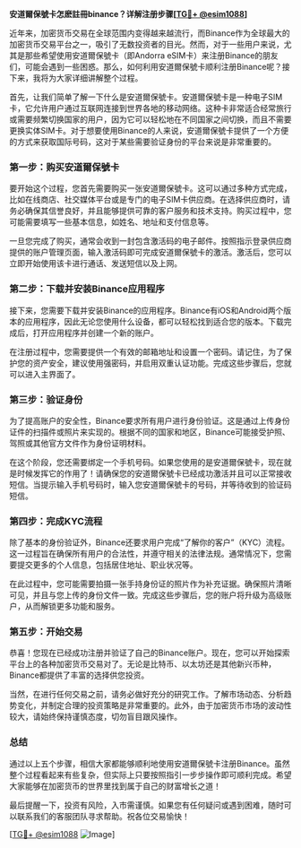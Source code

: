 **安道爾保號卡怎麽註冊binance？详解注册步骤[[TG💪+ @esim1088](https://t.me/s/esim1088)]**

近年来，加密货币交易在全球范围内变得越来越流行，而Binance作为全球最大的加密货币交易平台之一，吸引了无数投资者的目光。然而，对于一些用户来说，尤其是那些希望使用安道爾保號卡（即Andorra eSIM卡）来注册Binance的朋友们，可能会遇到一些困惑。那么，如何利用安道爾保號卡顺利注册Binance呢？接下来，我将为大家详细讲解整个过程。

首先，让我们简单了解一下什么是安道爾保號卡。安道爾保號卡是一种电子SIM卡，它允许用户通过互联网连接到世界各地的移动网络。这种卡非常适合经常旅行或需要频繁切换国家的用户，因为它可以轻松地在不同国家之间切换，而且不需要更换实体SIM卡。对于想要使用Binance的人来说，安道爾保號卡提供了一个方便的方式来获取国际号码，这对于某些需要验证身份的平台来说是非常重要的。

### **第一步：购买安道爾保號卡**
要开始这个过程，您首先需要购买一张安道爾保號卡。这可以通过多种方式完成，比如在线商店、社交媒体平台或是专门的电子SIM卡供应商。在选择供应商时，请务必确保其信誉良好，并且能够提供可靠的客户服务和技术支持。购买过程中，您可能需要填写一些基本信息，如姓名、地址和支付信息等。

一旦您完成了购买，通常会收到一封包含激活码的电子邮件。按照指示登录供应商提供的账户管理页面，输入激活码即可完成安道爾保號卡的激活。激活后，您可以立即开始使用该卡进行通话、发送短信以及上网。

### **第二步：下载并安装Binance应用程序**
接下来，您需要下载并安装Binance的应用程序。Binance有iOS和Android两个版本的应用程序，因此无论您使用什么设备，都可以轻松找到适合您的版本。下载完成后，打开应用程序并创建一个新的账户。

在注册过程中，您需要提供一个有效的邮箱地址和设置一个密码。请记住，为了保护您的资产安全，建议使用强密码，并启用双重认证功能。完成这些步骤后，您就可以进入主界面了。

### **第三步：验证身份**
为了提高账户的安全性，Binance要求所有用户进行身份验证。这是通过上传身份证件的扫描件或照片来实现的。根据不同的国家和地区，Binance可能接受护照、驾照或其他官方文件作为身份证明材料。

在这个阶段，您还需要绑定一个手机号码。如果您使用的是安道爾保號卡，现在就是时候发挥它的作用了！请确保您的安道爾保號卡已经成功激活并且可以正常接收短信。当提示输入手机号码时，输入您安道爾保號卡的号码，并等待收到的验证码短信。

### **第四步：完成KYC流程**
除了基本的身份验证外，Binance还要求用户完成“了解你的客户”（KYC）流程。这一过程旨在确保所有用户的合法性，并遵守相关的法律法规。通常情况下，您需要提交更多的个人信息，包括居住地址、职业状况等。

在此过程中，您可能需要拍摄一张手持身份证的照片作为补充证据。确保照片清晰可见，并且与您上传的身份文件一致。完成这些步骤后，您的账户将升级为高级账户，从而解锁更多功能和服务。

### **第五步：开始交易**
恭喜！您现在已经成功注册并验证了自己的Binance账户。现在，您可以开始探索平台上的各种加密货币交易对了。无论是比特币、以太坊还是其他新兴币种，Binance都提供了丰富的选择供您投资。

当然，在进行任何交易之前，请务必做好充分的研究工作。了解市场动态、分析趋势变化，并制定合理的投资策略是非常重要的。此外，由于加密货币市场的波动性较大，请始终保持谨慎态度，切勿盲目跟风操作。

### **总结**
通过以上五个步骤，相信大家都能够顺利地使用安道爾保號卡注册Binance。虽然整个过程看起来有些复杂，但实际上只要按照指引一步步操作即可顺利完成。希望大家能够在加密货币的世界里找到属于自己的财富增长之道！

最后提醒一下，投资有风险，入市需谨慎。如果您有任何疑问或遇到困难，随时可以联系我们的客服团队寻求帮助。祝各位交易愉快！

[[TG💪+ @esim1088](https://t.me/s/esim1088) ![Image](https://i.postimg.cc/4NQfJmqS/Snipaste-2025-05-13-00-14-12.png)]